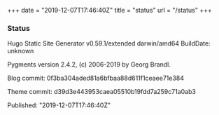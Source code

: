 +++
date = "2019-12-07T17:46:40Z"
title = "status"
url = "/status"
+++

### Status

Hugo Static Site Generator v0.59.1/extended darwin/amd64 BuildDate: unknown

Pygments version 2.4.2, (c) 2006-2019 by Georg Brandl.

Blog commit: 0f3ba304aded81a6bfbaa88d611f1ceaee71e384

Theme commit: d39d3e443953caea05510b19fdd7a259c71a0ab3

Published: "2019-12-07T17:46:40Z"
